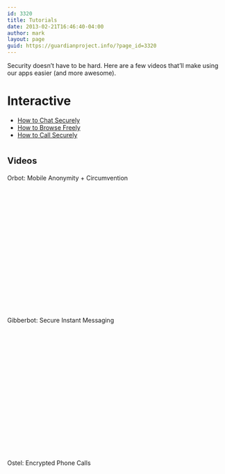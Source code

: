 ```yaml
---
id: 3320
title: Tutorials
date: 2013-02-21T16:46:40-04:00
author: mark
layout: page
guid: https://guardianproject.info/?page_id=3320
---
```

Security doesn&#8217;t have to be hard. Here are a few videos that&#8217;ll make using our apps easier (and more awesome).

# Interactive

  * <a href="https://guardianproject.info/howto/chatsecurely" target="_blank">How to Chat Securely</a>
  * <a href="https://guardianproject.info/howto/browsefreely" target="_blank">How to Browse Freely</a>
  * <a href="https://guardianproject.info/howto/callsecurely" target="_blank">How to Call Securely</a>

# <span style="font-size: 20px; font-weight: bold;">Videos</span>

Orbot: Mobile Anonymity + Circumvention

<div class="arve-wrapper" data-mode="normal" data-provider="youtube" id="arve-Dcf5sh99ze0-2" style="max-width:945px;" itemscope itemtype="http://schema.org/VideoObject">
  <div class="arve-embed-container" style="padding-bottom:56.250000%">
  </div>
</div>

Gibberbot: Secure Instant Messaging

<div class="arve-wrapper" data-mode="normal" data-provider="youtube" id="arve-qz2dBvQb4gc" style="max-width:945px;" itemscope itemtype="http://schema.org/VideoObject">
  <div class="arve-embed-container" style="padding-bottom:56.250000%">
  </div>
</div>

Ostel: Encrypted Phone Calls

<div class="arve-wrapper" data-mode="normal" data-provider="youtube" id="arve-BrNC8Mk26Z8" style="max-width:945px;" itemscope itemtype="http://schema.org/VideoObject">
  <div class="arve-embed-container" style="padding-bottom:56.250000%">
  </div>
</div>